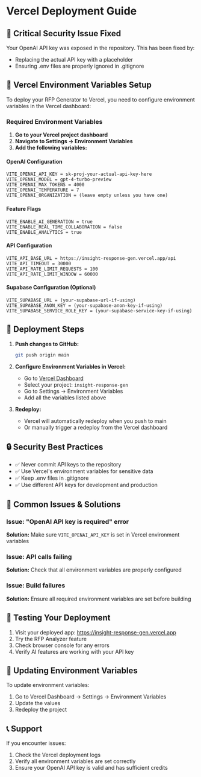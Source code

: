# Vercel Deployment Guide

## 🚨 Critical Security Issue Fixed

Your OpenAI API key was exposed in the repository. This has been fixed by:
- Replacing the actual API key with a placeholder
- Ensuring .env files are properly ignored in .gitignore

## 🔧 Vercel Environment Variables Setup

To deploy your RFP Generator to Vercel, you need to configure environment variables in the Vercel dashboard:

### Required Environment Variables

1. **Go to your Vercel project dashboard**
2. **Navigate to Settings → Environment Variables**
3. **Add the following variables:**

#### OpenAI Configuration
```
VITE_OPENAI_API_KEY = sk-proj-your-actual-api-key-here
VITE_OPENAI_MODEL = gpt-4-turbo-preview
VITE_OPENAI_MAX_TOKENS = 4000
VITE_OPENAI_TEMPERATURE = 7
VITE_OPENAI_ORGANIZATION = (leave empty unless you have one)
```

#### Feature Flags
```
VITE_ENABLE_AI_GENERATION = true
VITE_ENABLE_REAL_TIME_COLLABORATION = false
VITE_ENABLE_ANALYTICS = true
```

#### API Configuration
```
VITE_API_BASE_URL = https://insight-response-gen.vercel.app/api
VITE_API_TIMEOUT = 30000
VITE_API_RATE_LIMIT_REQUESTS = 100
VITE_API_RATE_LIMIT_WINDOW = 60000
```

#### Supabase Configuration (Optional)
```
VITE_SUPABASE_URL = (your-supabase-url-if-using)
VITE_SUPABASE_ANON_KEY = (your-supabase-anon-key-if-using)
VITE_SUPABASE_SERVICE_ROLE_KEY = (your-supabase-service-key-if-using)
```

## 🚀 Deployment Steps

1. **Push changes to GitHub:**
   ```bash
   git push origin main
   ```

2. **Configure Environment Variables in Vercel:**
   - Go to [Vercel Dashboard](https://vercel.com/dashboard)
   - Select your project: `insight-response-gen`
   - Go to Settings → Environment Variables
   - Add all the variables listed above

3. **Redeploy:**
   - Vercel will automatically redeploy when you push to main
   - Or manually trigger a redeploy from the Vercel dashboard

## 🔒 Security Best Practices

- ✅ Never commit API keys to the repository
- ✅ Use Vercel's environment variables for sensitive data
- ✅ Keep .env files in .gitignore
- ✅ Use different API keys for development and production

## 🐛 Common Issues & Solutions

### Issue: "OpenAI API key is required" error
**Solution:** Make sure `VITE_OPENAI_API_KEY` is set in Vercel environment variables

### Issue: API calls failing
**Solution:** Check that all environment variables are properly configured

### Issue: Build failures
**Solution:** Ensure all required environment variables are set before building

## 📝 Testing Your Deployment

1. Visit your deployed app: https://insight-response-gen.vercel.app
2. Try the RFP Analyzer feature
3. Check browser console for any errors
4. Verify AI features are working with your API key

## 🔄 Updating Environment Variables

To update environment variables:
1. Go to Vercel Dashboard → Settings → Environment Variables
2. Update the values
3. Redeploy the project

## 📞 Support

If you encounter issues:
1. Check the Vercel deployment logs
2. Verify all environment variables are set correctly
3. Ensure your OpenAI API key is valid and has sufficient credits
